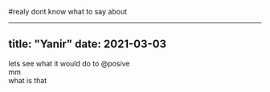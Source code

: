 #realy dont know what to say about

---
title: "Yanir"
date: 2021-03-03
----------------------------------
lets see what it would do to
@posive
<br>mm</br>
<tab>what is that
</tab>
